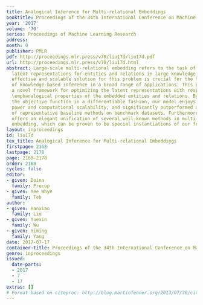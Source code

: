 ```yaml
---
title: Analogical Inference for Multi-relational Embeddings
booktitle: Proceedings of the 34th International Conference on Machine Learning
year: '2017'
volume: '70'
series: Proceedings of Machine Learning Research
address: 
month: 0
publisher: PMLR
pdf: http://proceedings.mlr.press/v70/liu17d/liu17d.pdf
url: http://proceedings.mlr.press/v70/liu17d.html
abstract: Large-scale multi-relational embedding refers to the task of learning the
  latent representations for entities and relations in large knowledge graphs. An
  effective and scalable solution for this problem is crucial for the true success
  of knowledge-based inference in a broad range of applications. This paper proposes
  a novel framework for optimizing the latent representations with respect to the
  \emphanalogical properties of the embedded entities and relations. By formulating
  the objective function in a differentiable fashion, our model enjoys both its theoretical
  power and computational scalability, and significantly outperformed a large number
  of representative baseline methods on benchmark datasets. Furthermore, the model
  offers an elegant unification of several well-known methods in multi-relational
  embedding, which can be proven to be special instantiations of our framework.
layout: inproceedings
id: liu17d
tex_title: Analogical Inference for Multi-relational Embeddings
firstpage: 2168
lastpage: 2178
page: 2168-2178
order: 2168
cycles: false
editor:
- given: Doina
  family: Precup
- given: Yee Whye
  family: Teh
author:
- given: Hanxiao
  family: Liu
- given: Yuexin
  family: Wu
- given: Yiming
  family: Yang
date: 2017-07-17
container-title: Proceedings of the 34th International Conference on Machine Learning
genre: inproceedings
issued:
  date-parts:
  - 2017
  - 7
  - 17
extras: []
# Format based on citeproc: http://blog.martinfenner.org/2013/07/30/citeproc-yaml-for-bibliographies/
---
```

